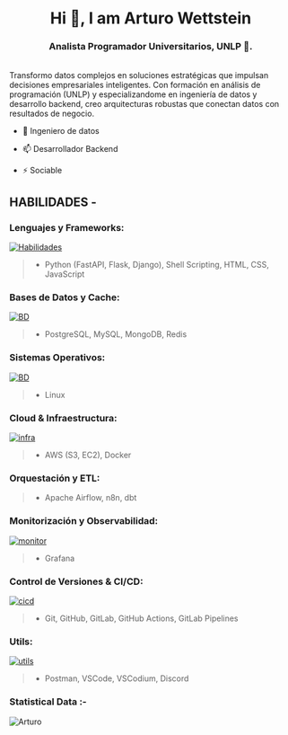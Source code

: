 <h1 align="center">Hi 👋, I am Arturo Wettstein</h1>
<h3 align="center">Analista Programador Universitarios, UNLP 🌟.</h3>

<br>
Transformo datos complejos en soluciones estratégicas que impulsan decisiones empresariales inteligentes. Con formación en análisis de programación (UNLP) y especializandome en ingeniería de datos y desarrollo backend, creo arquitecturas robustas que conectan datos con resultados de negocio.



- 🌱 Ingeniero de datos

- 📫 Desarrollador Backend

- ⚡ Sociable


## HABILIDADES -

### Lenguajes y Frameworks:
[![Habilidades](https://skillicons.dev/icons?i=python,fastapi,flask,django,powershell,html,css,js)](https://skillicons.dev)
> - Python (FastAPI, Flask, Django), Shell Scripting, HTML, CSS, JavaScript

### Bases de Datos y Cache:
[![BD](https://skillicons.dev/icons?i=postgres,mysql,mongodb,redis)](https://skillicons.dev)
> - PostgreSQL, MySQL, MongoDB, Redis

### Sistemas Operativos:
[![BD](https://skillicons.dev/icons?i=linux)](https://skillicons.dev)
> - Linux

### Cloud & Infraestructura:
[![infra](https://skillicons.dev/icons?i=aws,docker)](https://skillicons.dev)
> - AWS (S3, EC2), Docker

### Orquestación y ETL:
> - Apache Airflow, n8n, dbt

### Monitorización y Observabilidad:
[![monitor](https://skillicons.dev/icons?i=grafana)](https://skillicons.dev)
> - Grafana

### Control de Versiones & CI/CD:
[![cicd](https://skillicons.dev/icons?i=git,github,gitlab,githubactions)](https://skillicons.dev)
> - Git, GitHub, GitLab, GitHub Actions, GitLab Pipelines

### Utils:
[![utils](https://skillicons.dev/icons?i=postman,vscodium,vscode,discord)](https://skillicons.dev)
> - Postman, VSCode, VSCodium, Discord

<h3>Statistical Data :-</h3>
<p><img align="center"
    src="https://github-readme-stats.vercel.app/api/top-langs?username=arthurBAsh&show_icons=true&locale=en&bg_color=0d1117&text_color=ffffff&layout=compact"
    alt="Arturo" 
    bg_color=#808080/></p>

<br>
